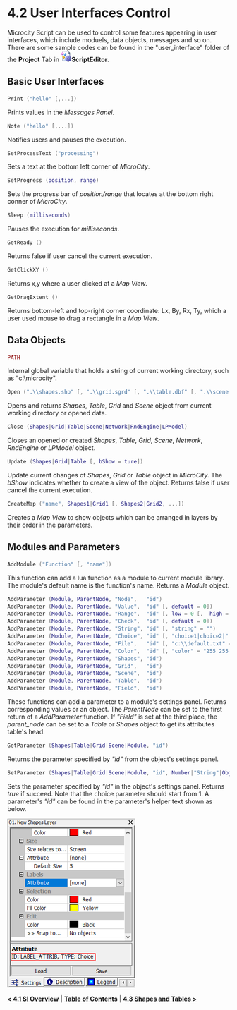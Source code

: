 # 4.2 User Interfaces Control
Microcity Script can be used to control some features appearing in user interfaces, which include moduels, data objects, messages and so on. There are some sample codes can be found in the "user_interface" folder of the **Project** Tab in ![icon](./imgs/icon_script_editor.png)**ScriptEditor**.
## Basic User Interfaces
```lua
Print ("hello" [,...])
```
Prints values in the *Messages Panel*. 
```lua
Note ("hello" [,...])
```
Notifies users and pauses the execution.
```lua
SetProcessText ("processing")
```
Sets a text at the bottom left corner of *MicroCity*.
```lua
SetProgress (position, range)
```
Sets the progress bar of *position/range* that locates at the bottom right conner of *MicroCity*. 
```lua
Sleep (milliseconds)
```
Pauses the execution for *milliseconds*.
```lua
GetReady ()
```
Returns false if user cancel the current execution.
```lua
GetClickXY ()
```
Returns x,y where a user clicked at a *Map View*.
```lua
GetDragExtent ()
```
Returns bottom-left and top-right corner coordinate: Lx, By, Rx, Ty, which a user used mouse to drag a rectangle in a *Map View*.

## Data Objects
```lua
PATH
```
Internal global variable that holds a string of current working directory, such as "c:\microcity".
```lua
Open (".\\shapes.shp" [, ".\\grid.sgrd" [, ".\\table.dbf" [, ".\\scene.m3d" , ...]]])
```
Opens and returns *Shapes*, *Table*, *Grid* and *Scene* object from current working directory or opened data.
```lua
Close (Shapes|Grid|Table|Scene|Network|RndEngine|LPModel)
```
Closes an opened or created *Shapes*, *Table*, *Grid*, *Scene*, *Network*, *RndEngine* or *LPModel* object.
```lua
Update (Shapes|Grid|Table [, bShow = ture])
```
Update current changes of *Shapes*, *Grid* or *Table* object in *MicroCity*. The *bShow* indicates whether to create a view of the object. Returns false if user cancel the current execution.
```lua
CreateMap ("name", Shapes1|Grid1 [, Shapes2|Grid2, ...])
```
Creates a *Map View* to show objects which can be arranged in layers by their order in the parameters.

## Modules and Parameters
```lua
AddModule ("Function" [, "name"]) 
```
This function can add a lua function as a module to current module library. The module's default name is the function's name. Returns a *Module* object. 

```lua
AddParameter (Module, ParentNode, "Node",   "id")
AddParameter (Module, ParentNode, "Value",  "id" [, default = 0])
AddParameter (Module, ParentNode, "Range",  "id" [, low = 0 [,  high = 1]])
AddParameter (Module, ParentNode, "Check",  "id" [, default = 0])
AddParameter (Module, ParentNode, "String", "id" [, "string" = "")
AddParameter (Module, ParentNode, "Choice", "id" [, "choice1|choice2|" [, choice = 1]])
AddParameter (Module, ParentNode, "File",   "id" [, "c:\\default.txt" = ""])
AddParameter (Module, ParentNode, "Color",  "id" [, "color" = "255 255 255")
AddParameter (Module, ParentNode, "Shapes", "id")
AddParameter (Module, ParentNode, "Grid",   "id")
AddParameter (Module, ParentNode, "Scene",  "id")
AddParameter (Module, ParentNode, "Table",  "id")
AddParameter (Module, ParentNode, "Field",  "id")
```
These functions can add a parameter to a module's settings panel. Returns corresponding values or an object. The *ParentNode* can be set to the first return of a *AddParameter* function. If *"Field"* is set at the third place, the *parent_node* can be set to a *Table* or *Shapes* object to get its attributes table's head.

```lua
GetParameter (Shapes|Table|Grid|Scene|Module, "id")
```
Returns the parameter specified by *"id"* from the object's settings panel.
```lua
SetParameter (Shapes|Table|Grid|Scene|Module, "id", Number|"String"|Object)
```
Sets the parameter specified by *"id"* in the object's settings panel. Returns *true* if succeed. Note that the choice parameter should start from 1. A parameter's *"id"* can be found in the parameter's helper text shown as below.

![shot](./imgs/shot_parameter_id.png)

[**< 4.1 SI Overview**](4.1_si_overview.md) | [**Table of Contents**](.) | [**4.3 Shapes and Tables >**](4.3_shapes_and_tables.md)
